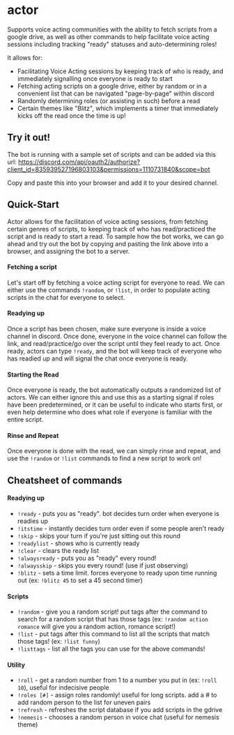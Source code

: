 # actor
Supports voice acting communities with the ability to fetch scripts from a google drive, as well as other commands to help facilitate voice acting sessions including tracking "ready" statuses and auto-determining roles!

It allows for:
- Facilitating Voice Acting sessions by keeping track of who is ready, and immediately signalling once everyone is ready to start
- Fetching acting scripts on a google drive, either by random or in a convenient list that can be navigated "page-by-page" within discord
- Randomly determining roles (or assisting in such) before a read
- Certain themes like "Blitz", which implements a timer that immediately kicks off the read once the time is up!

## Try it out!
The bot is running with a sample set of scripts and can be added via this url: 
https://discord.com/api/oauth2/authorize?client_id=835939527196803103&permissions=1110731840&scope=bot

Copy and paste this into your browser and add it to your desired channel.

## Quick-Start
Actor allows for the facilitation of voice acting sessions, from fetching certain genres of scripts, to keeping track of who has read/practiced the script and is ready to start a read. To sample how the bot works, we can go ahead and try out the bot by copying and pasting the link above into a browser, and assigning the bot to a server.

#### Fetching a script
Let's start off by fetching a voice acting script for everyone to read. We can either use the commands `!random`, or `!list`, in order to populate acting scripts in the chat for everyone to select.

#### Readying up
Once a script has been chosen, make sure everyone is inside a voice channel in discord. Once done, everyone in the voice channel can follow the link, and read/practice/go over the script until they feel ready to act. Once ready, actors can type `!ready`, and the bot will keep track of everyone who has readied up and will signal the chat once everyone is ready.

#### Starting the Read
Once everyone is ready, the bot automatically outputs a randomized list of actors. We can either ignore this and use this as a starting signal if roles have been predetermined, or it can be useful to indicate who starts first, or even help determine who does what role if everyone is familiar with the entire script. 

#### Rinse and Repeat
Once everyone is done with the read, we can simply rinse and repeat, and use the `!random` or `!list` commands to find a new script to work on!

## Cheatsheet of commands

#### Readying up
- `!ready` - puts you as "ready". bot decides turn order when everyone is readies up
- `!itstime` - instantly decides turn order even if some people aren't ready
- `!skip` - skips your turn if you're just sitting out this round
- `!readylist` - shows who is currently ready
- `!clear` - clears the ready list
- `!alwaysready` - puts you as "ready" every round!
- `!alwaysskip` - skips you every round! (use if just observing)
- `!blitz` - sets a time limit. forces everyone to ready upon time running out (ex: `!blitz 45` to set a 45 second timer)

#### Scripts
- `!random` - give you a random script! put tags after the command to search for a random script that has those tags (ex: `!random action romance` will give you a random action, romance script!)
- `!list` - put tags after this command to list all the scripts that match those tags! (ex: `!list funny`)
- `!listtags` - list all the tags you can use for the above commands!


#### Utility
- `!roll` - get a random number from 1 to a number you put in (ex: `!roll 10`), useful for indecisive people
- `!roles [#]` - assign roles randomly! useful for long scripts. add a # to add random person to the list for uneven pairs
- `!refresh` - refreshes the script database if you add scripts in the gdrive
- `!nemesis` - chooses a random person in voice chat (useful for nemesis theme)
